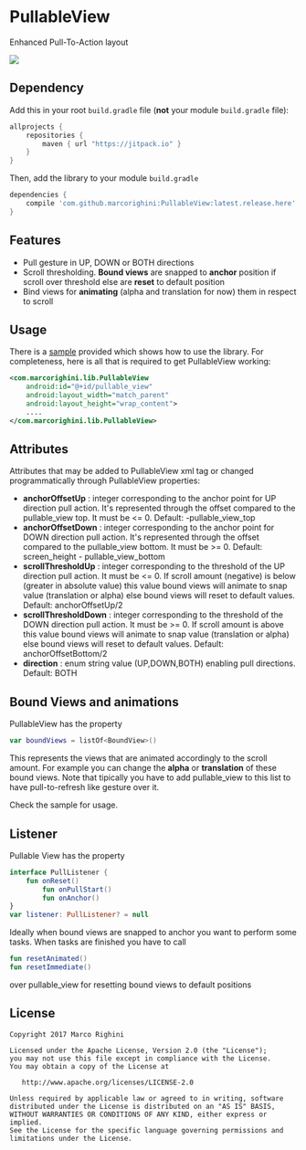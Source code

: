 # PullableView
Enhanced Pull-To-Action layout

[![](https://jitpack.io/v/marcorighini/PullableView.svg)](https://jitpack.io/#marcorighini/PullableView)

## Dependency
Add this in your root `build.gradle` file (**not** your module `build.gradle` file):

```gradle
allprojects {
	repositories {
        maven { url "https://jitpack.io" }
    }
}
```

Then, add the library to your module `build.gradle`
```gradle
dependencies {
    compile 'com.github.marcorighini:PullableView:latest.release.here'
}
```

## Features
- Pull gesture in UP, DOWN or BOTH directions
- Scroll thresholding. **Bound views** are snapped to **anchor** position if scroll over threshold else are **reset** to default position
- Bind views for **animating** (alpha and translation for now) them in respect to scroll

## Usage
There is a [sample](https://github.com/marcorighini/PullableView/tree/master/app) provided which shows how to use the library. For completeness, here is all that is required to get PullableView working:

```xml
<com.marcorighini.lib.PullableView
    android:id="@+id/pullable_view"
    android:layout_width="match_parent"
    android:layout_height="wrap_content">
    ....
</com.marcorighini.lib.PullableView>
```

## Attributes
Attributes that may be added to PullableView xml tag or changed programmatically through PullableView properties:
- **anchorOffsetUp** : integer corresponding to the anchor point for UP direction pull action. It's represented through the offset compared to the pullable_view top. It must be <= 0. Default: -pullable_view_top 
- **anchorOffsetDown** : integer corresponding to the anchor point for DOWN direction pull action. It's represented through the offset compared to the pullable_view bottom. It must be >= 0. Default: screen_height - pullable_view_bottom
- **scrollThresholdUp** : integer corresponding to the threshold of the UP direction pull action. It must be <= 0. If scroll amount (negative) is below (greater in absolute value) this value bound views will animate to snap value (translation or alpha) else bound views will reset to default values. Default: anchorOffsetUp/2
- **scrollThresholdDown** : integer corresponding to the threshold of the DOWN direction pull action. It must be >= 0. If scroll amount is above this value bound views will animate to snap value (translation or alpha) else bound views will reset to default values. Default: anchorOffsetBottom/2
- **direction** : enum string value (UP,DOWN,BOTH) enabling pull directions. Default: BOTH

## Bound Views and animations
PullableView has the property 

```kotlin
var boundViews = listOf<BoundView>()
```

This represents the views that are animated accordingly to the scroll amount. For example you can change the **alpha** or **translation** of these bound views. Note that tipically you have to add pullable_view to this list to have pull-to-refresh like gesture over it. 

Check the sample for usage.

## Listener 
Pullable View has the property

```kotlin
interface PullListener {
	fun onReset()
        fun onPullStart()
        fun onAnchor()
}
var listener: PullListener? = null
```

Ideally when bound views are snapped to anchor you want to perform some tasks. When tasks are finished you have to call

```kotlin
fun resetAnimated()
fun resetImmediate()
```

over pullable_view for resetting bound views to default positions

License
--------

    Copyright 2017 Marco Righini

    Licensed under the Apache License, Version 2.0 (the "License");
    you may not use this file except in compliance with the License.
    You may obtain a copy of the License at

       http://www.apache.org/licenses/LICENSE-2.0

    Unless required by applicable law or agreed to in writing, software
    distributed under the License is distributed on an "AS IS" BASIS,
    WITHOUT WARRANTIES OR CONDITIONS OF ANY KIND, either express or implied.
    See the License for the specific language governing permissions and
    limitations under the License.
